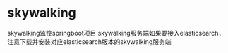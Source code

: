 # skywalking
skywalking监控springboot项目
skywalking服务端如果要接入elasticsearch，注意下载并安装对应elasticsearch版本的skywalking服务端

